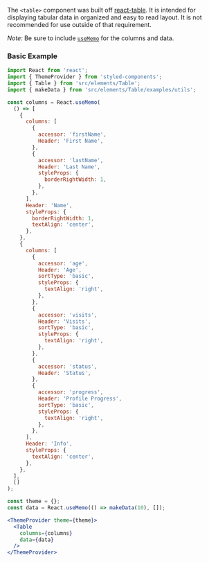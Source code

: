 The `<table>` component was built off [react-table](https://react-table.js.org/). It is intended for displaying tabular data in organized and easy to read layout. It is not recommended for use outside of that requirement.

*Note:* Be sure to include [`useMemo`](https://reactjs.org/docs/hooks-reference.html#usememo) for the columns and data.

### Basic Example

```jsx in Markdown
import React from 'react';
import { ThemeProvider } from 'styled-components';
import { Table } from 'src/elements/Table';
import { makeData } from 'src/elements/Table/examples/utils';

const columns = React.useMemo(
  () => [
    {
      columns: [
        {
          accessor: 'firstName',
          Header: 'First Name',
        },
        {
          accessor: 'lastName',
          Header: 'Last Name',
          styleProps: {
            borderRightWidth: 1,
          },
        },
      ],
      Header: 'Name',
      styleProps: {
        borderRightWidth: 1,
        textAlign: 'center',
      },
    },
    {
      columns: [
        {
          accessor: 'age',
          Header: 'Age',
          sortType: 'basic',
          styleProps: {
            textAlign: 'right',
          },
        },
        {
          accessor: 'visits',
          Header: 'Visits',
          sortType: 'basic',
          styleProps: {
            textAlign: 'right',
          },
        },
        {
          accessor: 'status',
          Header: 'Status',
        },
        {
          accessor: 'progress',
          Header: 'Profile Progress',
          sortType: 'basic',
          styleProps: {
            textAlign: 'right',
          },
        },
      ],
      Header: 'Info',
      styleProps: {
        textAlign: 'center',
      },
    },
  ],
  []
);

const theme = {};
const data = React.useMemo(() => makeData(10), []);

<ThemeProvider theme={theme}>
  <Table
    columns={columns}
    data={data}
  />
</ThemeProvider>
```
